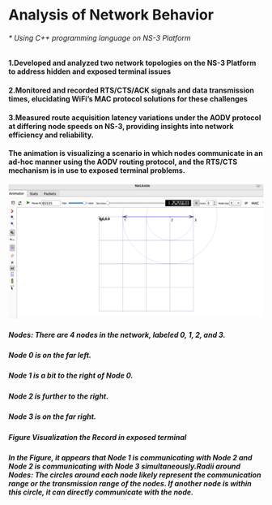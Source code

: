 # Analysis of Network Behavior
###### * Using C++ programming language on NS-3 Platform
#### 1.Developed and analyzed two network topologies on the NS-3 Platform to address hidden and exposed terminal issues
#### 2.Monitored and recorded RTS/CTS/ACK signals and data transmission times, elucidating WiFi’s MAC protocol solutions for these challenges
#### 3.Measured route acquisition latency variations under the AODV protocol at differing node speeds on NS-3, providing insights into network efficiency and reliability.
#### The animation is visualizing a scenario in which nodes communicate in an ad-hoc manner using the AODV routing protocol, and the RTS/CTS mechanism is in use to exposed terminal problems.
![image](https://github.com/pingzhang1004/CSCI-572-Project-WiFi-Behavior/blob/main/expose02.png)
##### Nodes: There are 4 nodes in the network, labeled 0, 1, 2, and 3.
##### Node 0 is on the far left.
##### Node 1 is a bit to the right of Node 0.
##### Node 2 is further to the right.
##### Node 3 is on the far right.
##### Figure Visualization the Record in exposed terminal 
##### In the Figure, it appears that Node 1 is communicating with Node 2 and Node 2 is communicating with Node 3 simultaneously.Radii around Nodes: The circles around each node likely represent the communication range or the transmission range of the nodes. If another node is within this circle, it can directly communicate with the node.
